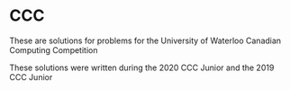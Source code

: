 # CCC
These are solutions for problems for the University of Waterloo Canadian Computing Competition

These solutions were written during the 2020 CCC Junior and the 2019 CCC Junior